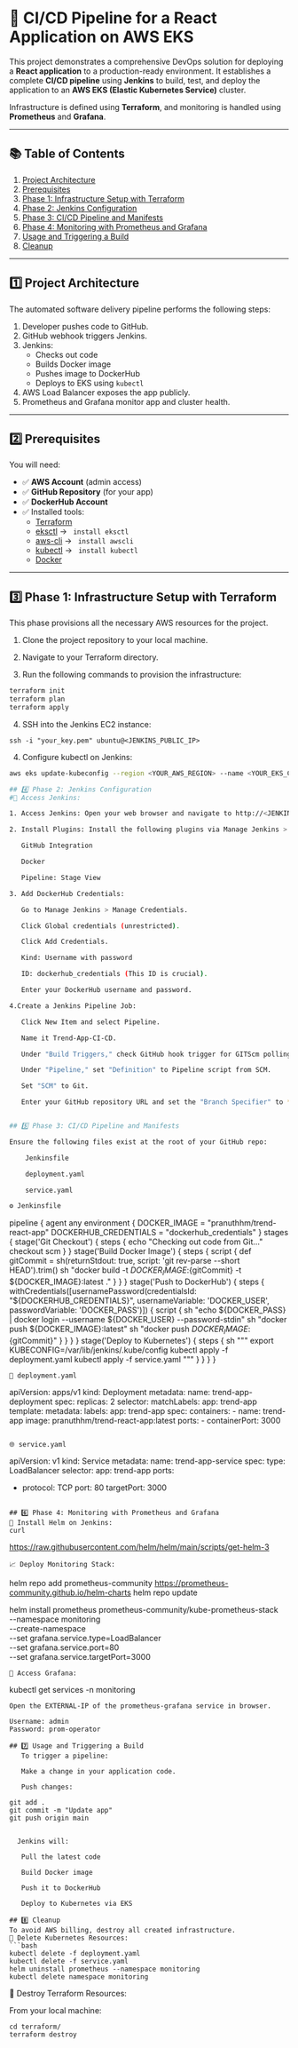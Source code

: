 # 🚀 CI/CD Pipeline for a React Application on AWS EKS

This project demonstrates a comprehensive DevOps solution for deploying a **React application** to a production-ready environment. It establishes a complete **CI/CD pipeline** using **Jenkins** to build, test, and deploy the application to an **AWS EKS (Elastic Kubernetes Service)** cluster.

Infrastructure is defined using **Terraform**, and monitoring is handled using **Prometheus** and **Grafana**.

---

## 📚 Table of Contents

1. [Project Architecture](#1-project-architecture)  
2. [Prerequisites](#2-prerequisites)  
3. [Phase 1: Infrastructure Setup with Terraform](#3-phase-1-infrastructure-setup-with-terraform)  
4. [Phase 2: Jenkins Configuration](#4-phase-2-jenkins-configuration)  
5. [Phase 3: CI/CD Pipeline and Manifests](#5-phase-3-cicd-pipeline-and-manifests)  
6. [Phase 4: Monitoring with Prometheus and Grafana](#6-phase-4-monitoring-with-prometheus-and-grafana)  
7. [Usage and Triggering a Build](#7-usage-and-triggering-a-build)  
8. [Cleanup](#8-cleanup)  

---

## 1️⃣ Project Architecture

The automated software delivery pipeline performs the following steps:

1. Developer pushes code to GitHub.
2. GitHub webhook triggers Jenkins.
3. Jenkins:
   - Checks out code
   - Builds Docker image
   - Pushes image to DockerHub
   - Deploys to EKS using `kubectl`
4. AWS Load Balancer exposes the app publicly.
5. Prometheus and Grafana monitor app and cluster health.

---

## 2️⃣ Prerequisites

You will need:

- ✅ **AWS Account** (admin access)
- ✅ **GitHub Repository** (for your app)
- ✅ **DockerHub Account**
- ✅ Installed tools:
  - [Terraform](https://developer.hashicorp.com/terraform/downloads)
  - [eksctl](https://eksctl.io/) → ` install eksctl`
  - [aws-cli](https://aws.amazon.com/cli/) → ` install awscli`
  - [kubectl](https://kubernetes.io/docs/tasks/tools/) → ` install kubectl`
  - [Docker](https://www.docker.com/)

---

## 3️⃣ Phase 1: Infrastructure Setup with Terraform

This phase provisions all the necessary AWS resources for the project.

1. Clone the project repository to your local machine.

2. Navigate to your Terraform directory.

3. Run the following commands to provision the infrastructure:

  ```bash
terraform init
terraform plan
terraform apply

```
4. SSH into the Jenkins EC2 instance:
  ``` CMD
ssh -i "your_key.pem" ubuntu@<JENKINS_PUBLIC_IP>
```
4. Configure kubectl on Jenkins:
``` bash
aws eks update-kubeconfig --region <YOUR_AWS_REGION> --name <YOUR_EKS_CLUSTER_NAME>```

## 4️⃣ Phase 2: Jenkins Configuration
#🔗 Access Jenkins:

1. Access Jenkins: Open your web browser and navigate to http://<JENKINS_PUBLIC_IP>:8080.

2. Install Plugins: Install the following plugins via Manage Jenkins > Manage Plugins:

   GitHub Integration

   Docker

   Pipeline: Stage View

3. Add DockerHub Credentials:

   Go to Manage Jenkins > Manage Credentials.

   Click Global credentials (unrestricted).

   Click Add Credentials.

   Kind: Username with password

   ID: dockerhub_credentials (This ID is crucial).

   Enter your DockerHub username and password.

4.Create a Jenkins Pipeline Job:

   Click New Item and select Pipeline.

   Name it Trend-App-CI-CD.

   Under "Build Triggers," check GitHub hook trigger for GITScm polling.

   Under "Pipeline," set "Definition" to Pipeline script from SCM.

   Set "SCM" to Git.

   Enter your GitHub repository URL and set the "Branch Specifier" to */main.


## 5️⃣ Phase 3: CI/CD Pipeline and Manifests

Ensure the following files exist at the root of your GitHub repo:

    Jenkinsfile

    deployment.yaml

    service.yaml

⚙️ Jenkinsfile

``` 
pipeline {
    agent any
    environment {
        DOCKER_IMAGE = "pranuthhm/trend-react-app"
        DOCKERHUB_CREDENTIALS = "dockerhub_credentials"
    }
    stages {
        stage('Git Checkout') {
            steps {
                echo "Checking out code from Git..."
                checkout scm
            }
        }
        stage('Build Docker Image') {
            steps {
                script {
                    def gitCommit = sh(returnStdout: true, script: 'git rev-parse --short HEAD').trim()
                    sh "docker build -t ${DOCKER_IMAGE}:${gitCommit} -t ${DOCKER_IMAGE}:latest ."
                }
            }
        }
        stage('Push to DockerHub') {
            steps {
                withCredentials([usernamePassword(credentialsId: "${DOCKERHUB_CREDENTIALS}", usernameVariable: 'DOCKER_USER', passwordVariable: 'DOCKER_PASS')]) {
                    script {
                        sh "echo ${DOCKER_PASS} | docker login --username ${DOCKER_USER} --password-stdin"
                        sh "docker push ${DOCKER_IMAGE}:latest"
                        sh "docker push ${DOCKER_IMAGE}:${gitCommit}"
                    }
                }
            }
        }
        stage('Deploy to Kubernetes') {
            steps {
                sh """
                    export KUBECONFIG=/var/lib/jenkins/.kube/config
                    kubectl apply -f deployment.yaml
                    kubectl apply -f service.yaml
                """
            }
        }
    }
}
```
🧱 deployment.yaml
```
apiVersion: apps/v1
kind: Deployment
metadata:
  name: trend-app-deployment
spec:
  replicas: 2
  selector:
    matchLabels:
      app: trend-app
  template:
    metadata:
      labels:
        app: trend-app
    spec:
      containers:
      - name: trend-app
        image: pranuthhm/trend-react-app:latest
        ports:
        - containerPort: 3000
```

🌐 service.yaml
```
apiVersion: v1
kind: Service
metadata:
  name: trend-app-service
spec:
  type: LoadBalancer
  selector:
    app: trend-app
  ports:
  - protocol: TCP
    port: 80
    targetPort: 3000
```

## 6️⃣ Phase 4: Monitoring with Prometheus and Grafana
🧰 Install Helm on Jenkins:
curl 
```
https://raw.githubusercontent.com/helm/helm/main/scripts/get-helm-3
```
📈 Deploy Monitoring Stack:

```
helm repo add prometheus-community https://prometheus-community.github.io/helm-charts
helm repo update

helm install prometheus prometheus-community/kube-prometheus-stack \
  --namespace monitoring \
  --create-namespace \
  --set grafana.service.type=LoadBalancer \
  --set grafana.service.port=80 \
  --set grafana.service.targetPort=3000
```
🔗 Access Grafana:
```
kubectl get services -n monitoring
```
Open the EXTERNAL-IP of the prometheus-grafana service in browser.

Username: admin
Password: prom-operator

## 7️⃣ Usage and Triggering a Build
   To trigger a pipeline:

   Make a change in your application code.

   Push changes:
   ```
    git add .
    git commit -m "Update app"
    git push origin main
```

  Jenkins will:

   Pull the latest code

   Build Docker image

   Push it to DockerHub

   Deploy to Kubernetes via EKS

## 8️⃣ Cleanup
To avoid AWS billing, destroy all created infrastructure.
🧹 Delete Kubernetes Resources:
```bash
kubectl delete -f deployment.yaml
kubectl delete -f service.yaml
helm uninstall prometheus --namespace monitoring
kubectl delete namespace monitoring
```

🧨 Destroy Terraform Resources:

From your local machine:
``` CMD
cd terraform/
terraform destroy
```
